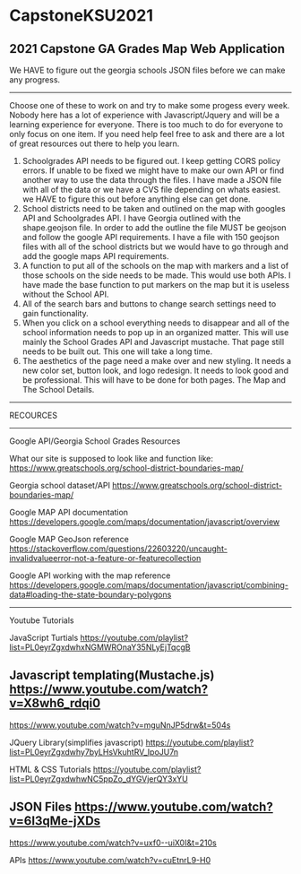 # CapstoneKSU2021
2021 Capstone GA Grades Map Web Application
--------------------------------------------------------------------------------------------------------------------

We HAVE to figure out the georgia schools JSON files before we can make any progress.

--------------------------------------------------------------------------------------------------------------------

Choose one of these to work on and try to make some progess every week. Nobody here has a lot of experience with Javascript/Jquery and will be a learning experience for everyone. There is too much to do for everyone to only focus on one item. If you need help feel free to ask and there are a lot of great resources out there to help you learn. 

1.	Schoolgrades API needs to be figured out. I keep getting CORS policy errors. If unable to be fixed we might have to make our own API or find another way to use the data through the files. I have made a JSON file with all of the data or we have a CVS file depending on whats easiest. we HAVE to figure this out before anything else can get done. 
2.	School districts need to be taken and outlined on the map with googles API and Schoolgrades API.  I have Georgia outlined with the shape.geojson file. In order to add the outline the file MUST be geojson and follow the google API requirements. I have a file with 150 geojson files with all of the school districts but we would have to go through and add the google maps API requirements.
3.	A function to put all of the schools on the map with markers and a list of those schools on the side needs to be made. This would use both APIs. I have made the base function to put markers on the map but it is useless without the School API. 
4.	All of the search bars and buttons to change search settings need to gain functionality. 
5.	When you click on a school everything needs to disappear and all of the school information needs to pop up in an organized matter. This will use mainly the School Grades API and Javascript mustache. That page still needs to be built out. This one will take a long time. 
6.	The aesthetics of the page need a make over and new styling. It needs a new color set, button look, and logo redesign. It needs to look good and be professional. This will have to be done for both pages. The Map and The  School Details. 

--------------------------------------------------------------------------------------------------------------------------

RECOURCES

-------------------------------------------------------------------------------------------------------------------------

Google API/Georgia School Grades Resources

What our site is supposed to look like and function like:
https://www.greatschools.org/school-district-boundaries-map/

Georgia school dataset/API
https://www.greatschools.org/school-district-boundaries-map/

Google MAP API documentation
https://developers.google.com/maps/documentation/javascript/overview

Google MAP GeoJson reference 
https://stackoverflow.com/questions/22603220/uncaught-invalidvalueerror-not-a-feature-or-featurecollection

Google API working with the map reference 
https://developers.google.com/maps/documentation/javascript/combining-data#loading-the-state-boundary-polygons

-----------------------------------------------------------------------------------------------------------------

Youtube Tutorials

JavaScript Turtials
https://youtube.com/playlist?list=PL0eyrZgxdwhxNGMWROnaY35NLyEjTqcgB

Javascript templating(Mustache.js)
https://www.youtube.com/watch?v=X8wh6_rdqi0
-
https://www.youtube.com/watch?v=mguNnJP5drw&t=504s

JQuery Library(simplifies javascript)
https://youtube.com/playlist?list=PL0eyrZgxdwhy7byLHsVkuhtRV_IpoJU7n

HTML & CSS Tutorials
https://youtube.com/playlist?list=PL0eyrZgxdwhwNC5ppZo_dYGVjerQY3xYU

JSON Files
https://www.youtube.com/watch?v=6I3qMe-jXDs
-
https://www.youtube.com/watch?v=uxf0--uiX0I&t=210s

APIs
https://www.youtube.com/watch?v=cuEtnrL9-H0
